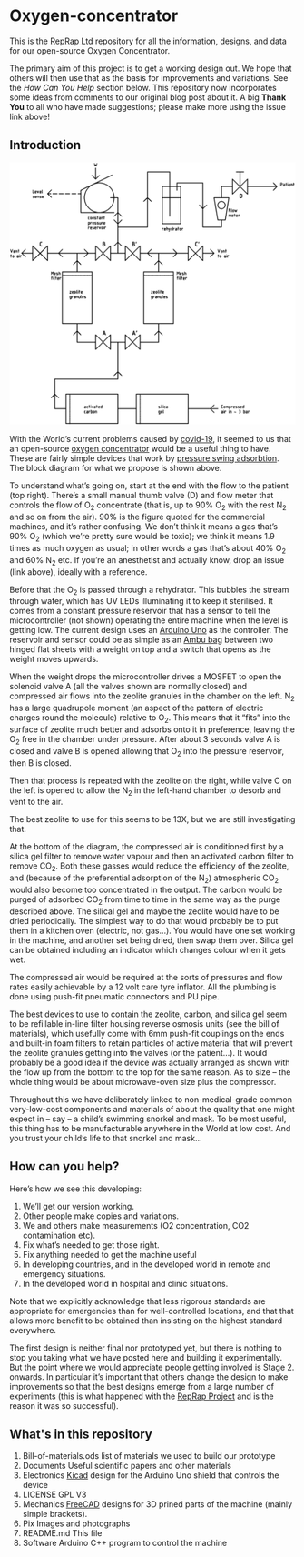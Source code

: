 # Oxygen-concentrator

This is the [RepRap Ltd](https://reprapltd.com) repository for all the information, designs, and data for our open-source Oxygen Concentrator.

The primary aim of this project is to get a working design out.  We hope that others will then use that as the basis for improvements and variations.  See the *How Can You Help* section below.  This repository now incorporates some ideas from comments to our original blog post about it.  A big **Thank You** to all who have made suggestions; please make more using the issue link above!

## Introduction

![Oxygen concentrator block diagram](Pix/o2-concentrator.png)

With the World’s current problems caused by [covid-19](https://en.wikipedia.org/wiki/Coronavirus_disease_2019), it seemed to us that an open-source [oxygen concentrator](https://en.wikipedia.org/wiki/Oxygen_concentrator) would be a useful thing to have.  These are fairly simple devices that work by [pressure swing adsorbtion](https://en.wikipedia.org/wiki/Pressure_swing_adsorption#Rapid_PSA).  The block diagram for what we propose is shown above.

To understand what’s going on, start at the end with the flow to the patient (top right).  There’s a small manual thumb valve (D) and flow meter that controls the flow of O<sub>2</sub> concentrate (that is, up to 90% O<sub>2</sub> with the rest N<sub>2</sub> and so on from the air).  90% is the figure quoted for the commercial machines, and it’s rather confusing.  We don’t think it means a gas that’s 90% O<sub>2</sub> (which we’re pretty sure would be toxic); we think it means 1.9 times as much oxygen as usual; in other words a gas that’s about 40% O<sub>2</sub> and 60% N<sub>2</sub> etc.  If you’re an anesthetist and actually know, drop an issue (link above), ideally with a reference.

Before that the O<sub>2</sub> is passed through a rehydrator.  This bubbles the stream through water, which has UV LEDs illuminating it to keep it sterilised.  It comes from a constant pressure reservoir that has a sensor to tell the microcontroller (not shown) operating the entire machine when the level is getting low.  The current design uses an [Arduino Uno](https://store.arduino.cc/arduino-uno-rev3) as the controller.  The reservoir and sensor could be as simple as an [Ambu bag](https://en.wikipedia.org/wiki/Bag_valve_mask) between two hinged flat sheets with a weight on top and a switch that opens as the weight moves upwards.

When the weight drops the microcontroller drives a MOSFET to open the solenoid valve A (all the valves shown are normally closed) and compressed air flows into the zeolite granules in the chamber on the left.  N<sub>2</sub> has a large quadrupole moment (an aspect of the pattern of electric charges round the molecule) relative to O<sub>2</sub>. This means that it “fits” into the surface of zeolite much better and adsorbs onto it in preference, leaving the O<sub>2</sub> free in the chamber under pressure.  After about 3 seconds valve A is closed and valve B is opened allowing that O<sub>2</sub> into the pressure reservoir, then B is closed.

Then that process is repeated with the zeolite on the right, while valve C on the left is opened to allow the N<sub>2</sub> in the left-hand chamber to desorb and vent to the air.

The best zeolite to use for this seems to be 13X, but we are still investigating that.

At the bottom of the diagram, the compressed air is conditioned first by a silica gel filter to remove water vapour and then an activated carbon filter to remove CO<sub>2</sub>.  Both these gasses would reduce the efficiency of the zeolite, and (because of the preferential adsorption of the N<sub>2</sub>) atmospheric CO<sub>2</sub> would also become too concentrated in the output.  The carbon would be purged of adsorbed CO<sub>2</sub> from time to time in the same way as the purge described above.  The silical gel and maybe the zeolite would have to be dried periodically.  The simplest way to do that would probably be to put them in a kitchen oven (electric, not gas…).  You would have one set working in the machine, and another set being dried, then swap them over.  Silica gel can be obtained including an indicator which changes colour when it gets wet.

The compressed air would be required at the sorts of pressures and flow rates easily achievable by a 12 volt care tyre inflator.  All the plumbing is done using push-fit pneumatic connectors and PU pipe.  

The best devices to use to contain the zeolite, carbon, and silica gel seem to be refillable in-line filter housing reverse osmosis units (see the bill of materials), which usefully come with 6mm push-fit couplings on the ends and built-in foam filters to retain particles of active material that will prevent the zeolite granules getting into the valves (or the patient…).  It would probably be a good idea if the device was actually arranged as shown with the flow up from the bottom to the top for the same reason.  As to size – the whole thing would be about microwave-oven size plus the compressor.

Throughout this we have deliberately linked to non-medical-grade common very-low-cost components and materials of about the quality that one might expect in – say – a child’s swimming snorkel and mask.  To be most useful, this thing has to be manufacturable anywhere in the World at low cost.  And you trust your child’s life to that snorkel and mask…


## How can you help?

Here’s how we see this developing:

1. We’ll get our version working.
2. Other people make copies and variations.
3. We and others make measurements (O2 concentration, CO2 contamination etc).
4. Fix what’s needed to get those right.
5. Fix anything needed to get the machine useful
  1. In developing countries, and in the developed world in remote and emergency situations.
  2. In the developed world in hospital and clinic situations.

Note that we explicitly acknowledge that less rigorous standards are appropriate for emergencies than for well-controlled locations, and that that allows more benefit to be obtained than insisting on the highest standard everywhere.

The first design is neither final nor prototyped yet, but there is nothing to stop you taking what we have posted here and building it experimentally.  But the point where we would appreciate people getting involved is Stage 2. onwards.  In particular it’s important that others change the design to make improvements so that the best designs emerge from a large number of experiments (this is what happened with the [RepRap Project](https://reprap.org) and is the reason it was so successful).

## What's in this repository

1. Bill-of-materials.ods
   list of materials we used to build our prototype
2. Documents
   Useful scientific papers and other materials
3. Electronics
   [Kicad](https://www.kicad-pcb.org/) design for the Arduino Uno shield that controls the device
4. LICENSE
   GPL V3
5. Mechanics
   [FreeCAD](https://www.freecadweb.org/) designs for 3D prined parts of the machine (mainly simple brackets).
6. Pix
   Images and photographs
7. README.md
   This file
8. Software
   Arduino C++ program to control the machine 


